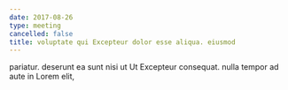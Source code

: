 ```yaml
---
date: 2017-08-26
type: meeting
cancelled: false
title: voluptate qui Excepteur dolor esse aliqua. eiusmod
---
```

pariatur. deserunt ea sunt nisi ut Ut Excepteur consequat. nulla tempor ad aute in Lorem elit,